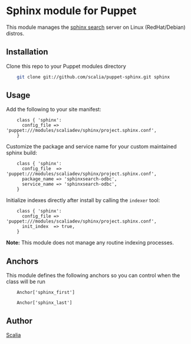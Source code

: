 # Sphinx module for Puppet

This module manages the [sphinx search](http://sphinxsearch.com/) server on Linux (RedHat/Debian) distros.

## Installation

Clone this repo to your Puppet modules directory

```sh
    git clone git://github.com/scalia/puppet-sphinx.git sphinx
```

## Usage

Add the following to your site manifest:

```puppet
    class { 'sphinx':
      config_file => 'puppet:///modules/scaliadev/sphinx/project.sphinx.conf',
    }
```

Customize the package and service name for your custom maintained sphinx build:

```puppet
    class { 'sphinx':
      config_file  => 'puppet:///modules/scaliadev/sphinx/project.sphinx.conf',
      package_name => 'sphinxsearch-odbc',
      service_name => 'sphinxsearch-odbc',
    }
```

Initialize indexes directly after install by calling the `indexer` tool:

```puppet
    class { 'sphinx':
      config_file => 'puppet:///modules/scaliadev/sphinx/project.sphinx.conf',
      init_index  => true,
    }
```

**Note:** This module does not manage any routine indexing processes.

## Anchors

This module defines the following anchors so you can control when the class will be run

```puppet
    Anchor['sphinx_first']
```
```puppet
    Anchor['sphinx_last']
```

## Author

[Scalia](https://github.com/scalia)
